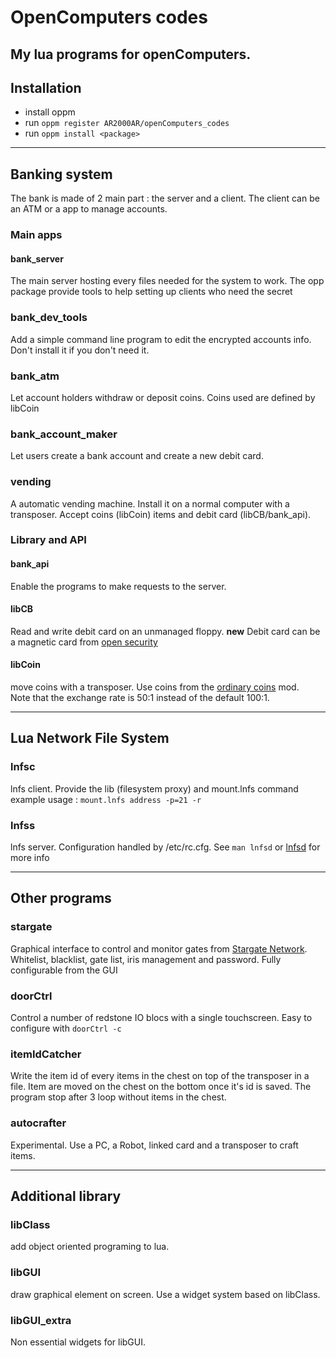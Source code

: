 # OpenComputers codes
My lua programs for openComputers.
---
## Installation
- install oppm
- run `oppm register AR2000AR/openComputers_codes`
- run `oppm install <package>`
---
## Banking system
The bank is made of 2 main part : the server and a client. The client can be an ATM or a app to manage accounts.

### Main apps
#### bank_server
The main server hosting every files needed for the system to work.
The opp package provide tools to help setting up clients who need the secret

### bank_dev_tools
Add a simple command line program to edit the encrypted accounts info. Don't install it if you don't need it.

### bank_atm
Let account holders withdraw or deposit coins. Coins used are defined by libCoin

### bank_account_maker
Let users create a bank account and create a new debit card.

### vending
A automatic vending machine. Install it on a normal computer with a transposer. Accept coins (libCoin) items and debit card (libCB/bank_api).

### Library and API

#### bank_api
Enable the programs to make requests to the server.

#### libCB
Read and write debit card on an unmanaged floppy.
**new** Debit card can be a magnetic card from [open security](https://www.curseforge.com/minecraft/mc-mods/opensecurity)

#### libCoin
move coins with a transposer. Use coins from the [ordinary coins](https://www.curseforge.com/minecraft/mc-mods/ordinary-coins) mod.  
Note that the exchange rate is 50:1 instead of the default 100:1.

---
## Lua Network File System

### lnfsc
lnfs client. Provide the lib (filesystem proxy) and mount.lnfs command
example usage : `mount.lnfs address -p=21 -r`

### lnfss
lnfs server. Configuration handled by /etc/rc.cfg. See `man lnfsd` or [lnfsd](lnfs/lnfsd) for more info

---
## Other programs

### stargate
Graphical interface to control and monitor gates from [Stargate Network](https://www.curseforge.com/minecraft/mc-mods/stargate-network). Whitelist, blacklist, gate list, iris management and password. Fully configurable from the GUI

### doorCtrl
Control a number of redstone IO blocs with a single touchscreen. Easy to configure with `doorCtrl -c`

### itemIdCatcher
Write the item id of every items in the chest on top of the transposer in a file. Item are moved on the chest on the bottom once it's id is saved. The program stop after 3 loop without items in the chest.

### autocrafter
Experimental. Use a PC, a Robot, linked card and a transposer to craft items.

---
## Additional library

### libClass
add object oriented programing to lua.

### libGUI
draw graphical element on screen. Use a widget system based on libClass.

### libGUI_extra
Non essential widgets for libGUI.
